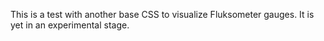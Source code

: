 This is a test with another base CSS to visualize Fluksometer gauges. It is yet in an experimental stage.

